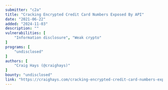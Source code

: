 ```yaml
---
submitter: "c2a"
title: "Cracking Encrypted Credit Card Numbers Exposed By API"
date: "2021-06-22"
added: "2024-11-03"
description: ""
vulnerabilities: [
    "Information disclosure", "Weak crypto"
]
programs: [
    "undisclosed"
]
authors: [
    "Craig Hays (@craighays)"
]
bounty: "undisclosed"
link: "https://craighays.com/cracking-encrypted-credit-card-numbers-exposed-by-api/"
---
```




